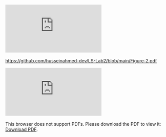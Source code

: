 
![microservices_remastered](https://github.com/husseinahmed-dev/LS-Lab2/blob/main/Figure-2.pdf)

https://github.com/husseinahmed-dev/LS-Lab2/blob/main/Figure-2.pdf

<object data="https://github.com/husseinahmed-dev/LS-Lab2/blob/main/Figure-2.pdf" type="application/pdf" width="700px" height="700px">
    <embed src="https://github.com/husseinahmed-dev/LS-Lab2/blob/main/Figure-2.pdf">
        <p>This browser does not support PDFs. Please download the PDF to view it: <a href="https://github.com/husseinahmed-dev/LS-Lab2/blob/main/Figure-2.pdf">Download PDF</a>.</p>
    </embed>
</object>
